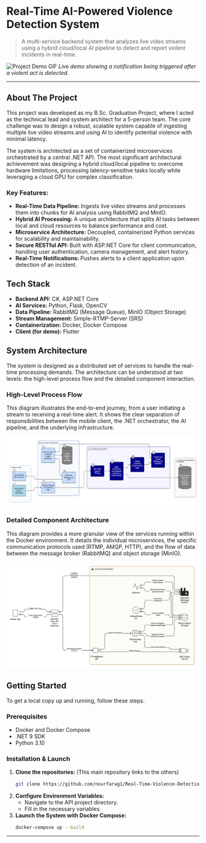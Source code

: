 # Real-Time AI-Powered Violence Detection System

> A multi-service backend system that analyzes live video streams using a hybrid cloud/local AI pipeline to detect and report violent incidents in real-time.

![Project Demo GIF](./demo.gif)
*Live demo showing a notification being triggered after a violent act is detected.*

---

## About The Project

This project was developed as my B.Sc. Graduation Project, where I acted as the technical lead and system architect for a 5-person team. The core challenge was to design a robust, scalable system capable of ingesting multiple live video streams and using AI to identify potential violence with minimal latency.

The system is architected as a set of containerized microservices orchestrated by a central .NET API. The most significant architectural achievement was designing a hybrid cloud/local pipeline to overcome hardware limitations, processing latency-sensitive tasks locally while leveraging a cloud GPU for complex classification.

### Key Features:
*   **Real-Time Data Pipeline:** Ingests live video streams and processes them into chunks for AI analysis using RabbitMQ and MinIO.
*   **Hybrid AI Processing:** A unique architecture that splits AI tasks between local and cloud resources to balance performance and cost.
*   **Microservice Architecture:** Decoupled, containerized Python services for scalability and maintainability.
*   **Secure RESTful API:** Built with ASP.NET Core for client communication, handling user authentication, camera management, and alert history.
*   **Real-Time Notifications:** Pushes alerts to a client application upon detection of an incident.

## Tech Stack

*   **Backend API:** C#, ASP.NET Core
*   **AI Services:** Python, Flask, OpenCV
*   **Data Pipeline:** RabbitMQ (Message Queue), MinIO (Object Storage)
*   **Stream Management:** Simple-RTMP-Server (SRS)
*   **Containerization:** Docker, Docker Compose
*   **Client (for demo):** Flutter

## System Architecture

The system is designed as a distributed set of services to handle the real-time processing demands. The architecture can be understood at two levels: the high-level process flow and the detailed component interaction.

### High-Level Process Flow

This diagram illustrates the end-to-end journey, from a user initiating a stream to receiving a real-time alert. It shows the clear separation of responsibilities between the mobile client, the .NET orchestrator, the AI pipeline, and the underlying infrastructure.

![High-Level Process Flow](./high-level-flow.png)

### Detailed Component Architecture

This diagram provides a more granular view of the services running within the Docker environment. It details the individual microservices, the specific communication protocols used (RTMP, AMQP, HTTP), and the flow of data between the message broker (RabbitMQ) and object storage (MinIO).

![Detailed Component Architecture](./component-architecture.png)
## Getting Started

To get a local copy up and running, follow these steps.

### Prerequisites

*   Docker and Docker Compose
*   .NET 9 SDK
*   Python 3.10

### Installation & Launch

1.  **Clone the repositories:** (This main repository links to the others)
    ```sh
    git clone https://github.com/nourfarag1/Real-Time-Violence-Detection-API.git
    ```
2.  **Configure Environment Variables:**
    *   Navigate to the API project directory.
    *   Fill in the necessary variables.
3.  **Launch the System with Docker Compose:**
    ```sh
    docker-compose up --build
    ```
---
